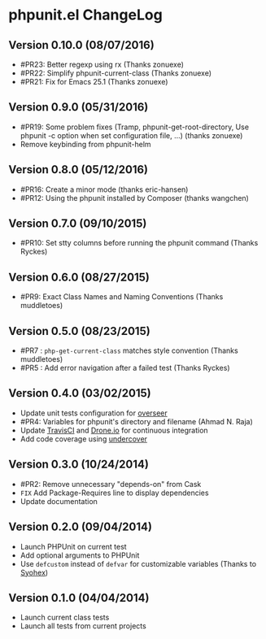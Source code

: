 # phpunit.el ChangeLog

## Version 0.10.0 (08/07/2016)

- #PR23: Better regexp using rx (Thanks zonuexe)
- #PR22: Simplify phpunit-current-class (Thanks zonuexe)
- #PR21: Fix for Emacs 25.1 (Thanks zonuexe)

## Version 0.9.0 (05/31/2016)

- #PR19: Some problem fixes (Tramp, phpunit-get-root-directory,
  Use phpunit -c option when set configuration file, ...) (thanks zonuexe)
- Remove keybinding from phpunit-helm

## Version 0.8.0 (05/12/2016)

- #PR16: Create a minor mode (thanks eric-hansen)
- #PR12: Using the phpunit installed by Composer (thanks wangchen)

## Version 0.7.0 (09/10/2015)

- #PR10: Set stty columns before running the phpunit command (Thanks Ryckes)

## Version 0.6.0 (08/27/2015)

- #PR9: Exact Class Names and Naming Conventions (Thanks muddletoes)

## Version 0.5.0 (08/23/2015)

- #PR7 : `php-get-current-class` matches style convention (Thanks muddletoes)
- #PR5 : Add error navigation after a failed test (Thanks Ryckes)

## Version 0.4.0 (03/02/2015)

- Update unit tests configuration for [overseer][]
- #PR4: Variables for phpunit's directory and filename (Ahmad N. Raja)
- Update [TravisCI][] and [Drone.io][] for continuous integration
- Add code coverage using [undercover][]

## Version 0.3.0 (10/24/2014)

- #PR2: Remove unnecessary "depends-on" from Cask
- `FIX` Add Package-Requires line to display dependencies
- Update documentation

## Version 0.2.0 (09/04/2014)

- Launch PHPUnit on current test
- Add optional arguments to PHPUnit
- Use `defcustom` instead of `defvar` for customizable variables
  (Thanks to [Syohex](https://github.com/syohex))


## Version 0.1.0 (04/04/2014)

- Launch current class tests
- Launch all tests from current projects


[TravisCI]: https://travis-ci.org/nlamirault/emacs-travis
[Drone.io]: https://drone.io/github.com/nlamirault/emacs-travis
[overseer]: https://github.com/tonini/overseer.el
[undercover]: https://github.com/sviridov/undercover.el
